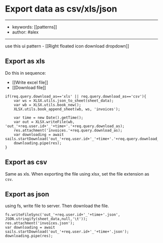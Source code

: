 # Export data as csv/xls/json
---
- keywords: [[patterns]]
- author: #alex
---
use this ui pattern - [[Right floated icon download dropdown]]


## Export as xls
Do this in sequence: 
- [[Write excel file]]
- [[Download file]]

```
if(req.query.download_as=='xls' || req.query.download_as=='csv'){
	var ws = XLSX.utils.json_to_sheet(sheet_data);
	var wb = XLSX.utils.book_new();
	XLSX.utils.book_append_sheet(wb, ws, 'invoices');

	var time = new Date().getTime();
	var out = XLSX.writeFile(wb, 'out_'+req.user.id+'_'+time+'.'+req.query.download_as);
	res.attachment('invoices.'+req.query.download_as);
	var downloading = await sails.startDownload('out_'+req.user.id+'_'+time+'.'+req.query.download_as);
	downloading.pipe(res);
}
```



## Export as csv
Same as xls. When exporting the file using xlsx, set the file extension as `csv`. 

## Export as json
using fs, write file to server. Then download the file. 
```
fs.writeFileSync('out_'+req.user.id+'_'+time+'.json', JSON.stringify(sheet_data,null,'\t'));
res.attachment('invoices.json');
var downloading = await sails.startDownload('out_'+req.user.id+'_'+time+'.json');
downloading.pipe(res);
```